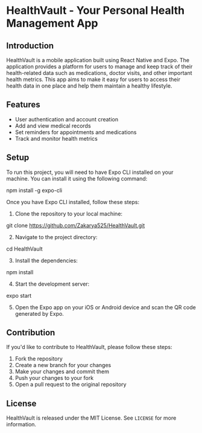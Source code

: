 # HealthVault - Your Personal Health Management App

## Introduction

HealthVault is a mobile application built using React Native and Expo. The application provides a platform for users to manage and keep track of their health-related data such as medications, doctor visits, and other important health metrics. This app aims to make it easy for users to access their health data in one place and help them maintain a healthy lifestyle.

## Features

- User authentication and account creation
- Add and view medical records
- Set reminders for appointments and medications
- Track and monitor health metrics

## Setup

To run this project, you will need to have Expo CLI installed on your machine. You can install it using the following command:

npm install -g expo-cli

Once you have Expo CLI installed, follow these steps:

1. Clone the repository to your local machine:

git clone https://github.com/Zakarya525/HealthVault.git

2. Navigate to the project directory:

cd HealthVault

3. Install the dependencies:

npm install

4. Start the development server:

expo start

5. Open the Expo app on your iOS or Android device and scan the QR code generated by Expo.

## Contribution

If you'd like to contribute to HealthVault, please follow these steps:

1. Fork the repository
2. Create a new branch for your changes
3. Make your changes and commit them
4. Push your changes to your fork
5. Open a pull request to the original repository

## License

HealthVault is released under the MIT License. See `LICENSE` for more information.






